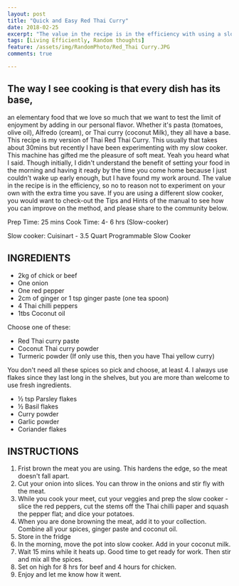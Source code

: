 ```yaml
---
layout: post
title: "Quick and Easy Red Thai Curry"
date: 2018-02-25
excerpt: "The value in the recipe is in the efficiency with using a slow cooker."
tags: [Living Efficiently, Random thoughts]
feature: /assets/img/RandomPhoto/Red_Thai Curry.JPG
comments: true

---
```


## The way I see cooking is that every dish has its base, 

an elementary food that we love so much that we want to test the limit of enjoyment by adding in our personal flavor. Whether it's pasta (tomatoes, olive oil), Alfredo (cream), or Thai curry (coconut Milk), they all have a base. This recipe is my version of Thai Red Thai Curry. This usually that takes about 30mins but recently I have been experimenting with my slow cooker. This machine has gifted me the pleasure of soft meat. Yeah you heard what I said. Though initially, I didn't understand the benefit of setting your food in the morning and having it ready by the time you come home because I just couldn't wake up early enough, but I have found my work around. The value in the recipe is in the efficiency, so no to reason not to experiment on your own with the extra time you save. If you are using a different slow cooker, you would want to check-out the Tips and Hints of the manual to see how you can improve on the method, and please share to the community below.


Prep Time: 25 mins 				Cook Time: 4- 6 hrs (Slow-cooker)	

Slow cooker: Cuisinart - 3.5 Quart Programmable Slow Cooker


## INGREDIENTS

-	2kg of chick or beef
-	One onion 
-	One red pepper
-	2cm of ginger or 1 tsp ginger paste (one tea spoon)
-	4 Thai chilli peppers
-	1tbs Coconut oil 

Choose one of these:
-	Red Thai curry paste
-	Coconut Thai curry powder
-	Turmeric powder (If only use this, then you have Thai yellow curry) 

You don't need all these spices so pick and choose, at least 4. I always use flakes since they last long in the shelves, but you are more than welcome to use fresh ingredients.  
-	½ tsp Parsley flakes
-	½ Basil flakes
-	Curry powder
-	Garlic powder
-	Coriander flakes 

## INSTRUCTIONS
1.	Frist brown the meat you are using. This hardens the edge, so the meat doesn't fall apart. 
2.	Cut your onion into slices. You can throw in the onions and stir fly with the meat. 
3.	While you cook your meet, cut your veggies and prep the slow cooker - slice the red peppers, cut the stems off the Thai chilli paper and squash the pepper flat; and dice your potatoes. 
4.	When you are done browning the meat, add it to your collection. Combine all your spices, ginger paste and coconut oil. 
5.	Store in the fridge
6.	In the morning, move the pot into slow cooker. Add in your coconut milk. 
7.	Wait 15 mins while it heats up. Good time to get ready for work. Then stir and mix all the spices. 
8.	Set on high for 8 hrs for beef and 4 hours for chicken. 
9.	Enjoy and let me know how it went. 

